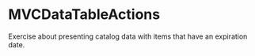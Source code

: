 # MVCDataTableActions
Exercise about presenting catalog data with items that have an expiration date. 
